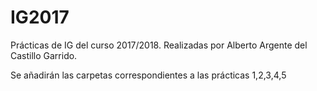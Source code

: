 # IG2017

Prácticas de IG del curso 2017/2018.
Realizadas por Alberto Argente del Castillo Garrido.

Se añadirán las carpetas correspondientes a las prácticas 1,2,3,4,5
